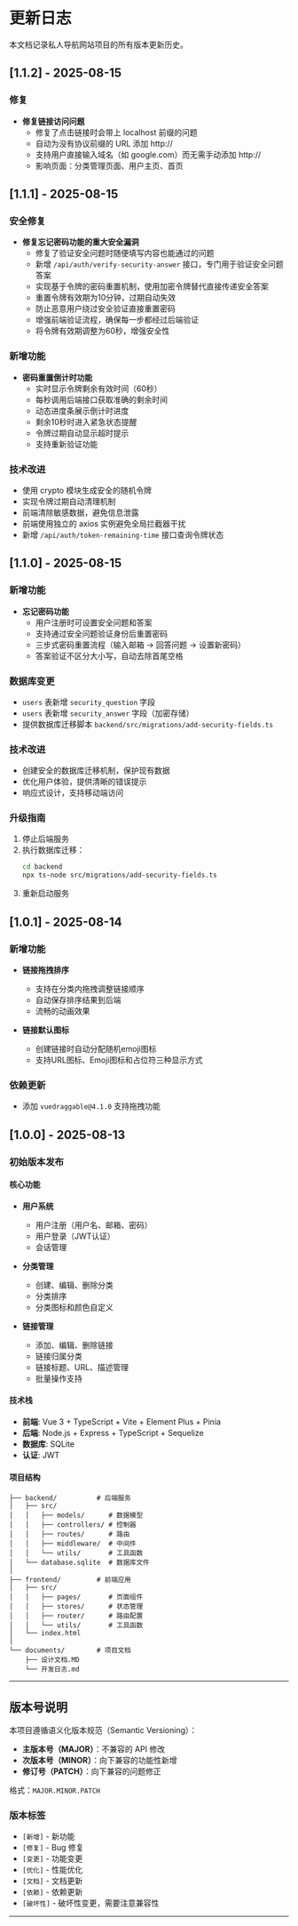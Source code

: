 # 更新日志

本文档记录私人导航网站项目的所有版本更新历史。

## [1.1.2] - 2025-08-15

### 修复
- **修复链接访问问题**
  - 修复了点击链接时会带上 localhost 前缀的问题
  - 自动为没有协议前缀的 URL 添加 http://
  - 支持用户直接输入域名（如 google.com）而无需手动添加 http://
  - 影响页面：分类管理页面、用户主页、首页

## [1.1.1] - 2025-08-15

### 安全修复
- **修复忘记密码功能的重大安全漏洞**
  - 修复了验证安全问题时随便填写内容也能通过的问题
  - 新增 `/api/auth/verify-security-answer` 接口，专门用于验证安全问题答案
  - 实现基于令牌的密码重置机制，使用加密令牌替代直接传递安全答案
  - 重置令牌有效期为10分钟，过期自动失效
  - 防止恶意用户绕过安全验证直接重置密码
  - 增强前端验证流程，确保每一步都经过后端验证
  - 将令牌有效期调整为60秒，增强安全性

### 新增功能
- **密码重置倒计时功能**
  - 实时显示令牌剩余有效时间（60秒）
  - 每秒调用后端接口获取准确的剩余时间
  - 动态进度条展示倒计时进度
  - 剩余10秒时进入紧急状态提醒
  - 令牌过期自动显示超时提示
  - 支持重新验证功能

### 技术改进
- 使用 crypto 模块生成安全的随机令牌
- 实现令牌过期自动清理机制
- 前端清除敏感数据，避免信息泄露
- 前端使用独立的 axios 实例避免全局拦截器干扰
- 新增 `/api/auth/token-remaining-time` 接口查询令牌状态

## [1.1.0] - 2025-08-15

### 新增功能
- **忘记密码功能**
  - 用户注册时可设置安全问题和答案
  - 支持通过安全问题验证身份后重置密码
  - 三步式密码重置流程（输入邮箱 → 回答问题 → 设置新密码）
  - 答案验证不区分大小写，自动去除首尾空格

### 数据库变更
- `users` 表新增 `security_question` 字段
- `users` 表新增 `security_answer` 字段（加密存储）
- 提供数据库迁移脚本 `backend/src/migrations/add-security-fields.ts`

### 技术改进
- 创建安全的数据库迁移机制，保护现有数据
- 优化用户体验，提供清晰的错误提示
- 响应式设计，支持移动端访问

### 升级指南
1. 停止后端服务
2. 执行数据库迁移：
   ```bash
   cd backend
   npx ts-node src/migrations/add-security-fields.ts
   ```
3. 重新启动服务

## [1.0.1] - 2025-08-14

### 新增功能
- **链接拖拽排序**
  - 支持在分类内拖拽调整链接顺序
  - 自动保存排序结果到后端
  - 流畅的动画效果

- **链接默认图标**
  - 创建链接时自动分配随机emoji图标
  - 支持URL图标、Emoji图标和占位符三种显示方式

### 依赖更新
- 添加 `vuedraggable@4.1.0` 支持拖拽功能

## [1.0.0] - 2025-08-13

### 初始版本发布

#### 核心功能
- **用户系统**
  - 用户注册（用户名、邮箱、密码）
  - 用户登录（JWT认证）
  - 会话管理

- **分类管理**
  - 创建、编辑、删除分类
  - 分类排序
  - 分类图标和颜色自定义

- **链接管理**
  - 添加、编辑、删除链接
  - 链接归属分类
  - 链接标题、URL、描述管理
  - 批量操作支持

#### 技术栈
- **前端**: Vue 3 + TypeScript + Vite + Element Plus + Pinia
- **后端**: Node.js + Express + TypeScript + Sequelize
- **数据库**: SQLite
- **认证**: JWT

#### 项目结构
```
├── backend/          # 后端服务
│   ├── src/
│   │   ├── models/      # 数据模型
│   │   ├── controllers/ # 控制器
│   │   ├── routes/      # 路由
│   │   ├── middleware/  # 中间件
│   │   └── utils/       # 工具函数
│   └── database.sqlite  # 数据库文件
│
├── frontend/         # 前端应用
│   ├── src/
│   │   ├── pages/       # 页面组件
│   │   ├── stores/      # 状态管理
│   │   ├── router/      # 路由配置
│   │   └── utils/       # 工具函数
│   └── index.html
│
└── documents/        # 项目文档
    ├── 设计文档.MD
    └── 开发日志.md
```

---

## 版本号说明

本项目遵循语义化版本规范（Semantic Versioning）：

- **主版本号（MAJOR）**：不兼容的 API 修改
- **次版本号（MINOR）**：向下兼容的功能性新增
- **修订号（PATCH）**：向下兼容的问题修正

格式：`MAJOR.MINOR.PATCH`

### 版本标签
- `[新增]` - 新功能
- `[修复]` - Bug 修复
- `[变更]` - 功能变更
- `[优化]` - 性能优化
- `[文档]` - 文档更新
- `[依赖]` - 依赖更新
- `[破坏性]` - 破坏性变更，需要注意兼容性

---
